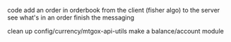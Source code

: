 code add an order in orderbook from the client (fisher algo) to the server
  see what's in an order
  finish the messaging


clean up config/currency/mtgox-api-utils
make a balance/account module

